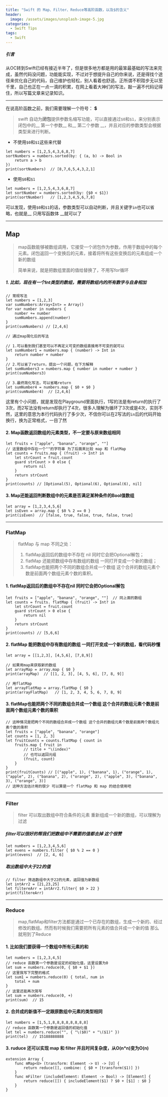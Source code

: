 ```yaml
---
title: "Swift 的 Map、Filter、Reduce等高阶函数，以及$的含义"
header:
  image: /assets/images/unsplash-image-5.jpg
categories:
  - Swift Tips
tags:
  - Swift
---
```


##### 引言

从OC转到Swift已经有接近半年了，但是很多地方都是用的最笨最基础的写法来完成，虽然代码没问题，功能能实现，不过对于想提升自己的你来说，还是得找个途径来优化自己的代码，自己维护也轻松，别人看着也舒适。正所谓不积跬步无以至千里，自己也正在一点一滴的积累，在网上看着大神们的写法，敲一遍不代码记得住，所以写篇文章来记录知识。

*** 
在说高阶函数之前，我们需要理解一个符号： __$__

>swift 自动为**闭包**提供参数名缩写功能，可以直接通过```$0```和```$1```，来分别表示闭包中的__ 第一个参数__ 和__ 第二个参数 __，并且对应的参数类型会根据类型来进行判断。

- 不使用```$0```和```$1```这些来代替
```
let numbers = [1,2,5,4,3,6,8,7]
sortNumbers = numbers.sorted(by: { (a, b) -> Bool in
    return a > b
})
print(sortNumbers)  // [8,7,6,5,4,3,2,1]
```

- 使用```$0```和```$1```
```
let numbers = [1,2,5,4,3,6,8,7]
let sortNumber = numbers.sorted(by: {$0 < $1})
print(sortNumber)   // [1,2,3,4,5,6,7,8]
```
可以发现，使用```$0```和```$1```的话，参数类型可以自动判断，并且关键字```in```也可以省略，也就是__ 只用写函数体 __就可以了
***


## Map
>map函数能够被数组调用，它接受一个闭包作为参数，作用于数组中的每个元素。闭包返回一个变换后的元素，接着将所有这些变换后的元素组成一个新的数组
>
>简单来说，就是把数组里面的值给替换了，不用写for循环

##### 1. 比如，现在有一个Int类型的数组，需要将数组内的所有数字与自身相加
```
// 常规写法
let numbers = [1,2,3]
var sumNumbers:Array<Int> = Array() 
for var number in numbers {
    number += number
    sumNumbers.append(number)
}
print(sumNumbers) // [2,4,6]
```
```
// 通过map简化后的写法

// 1.可以看到我们甚至可以不再定义可变的数组直接用不可变的就可以
let sumNumber1 = numbers.map { (number) -> Int in
    return number + number
}
// 2.可以省了return，提出一个问题，在下方解释
let sumNumbers3 = numbers.map { number in number + number }
print(sumNumbers3)

// 3.最终简化写法，可以省略return
let sumNumber4 = numbers.map { $0 + $0 }
print(sumNumber4)  // [2,4,6]
```
这里有个小问题，就是发现在Playground里面执行，1写的法是有return的执行了3次，而2写法没有return却执行了4次，很多人理解为循环了3次或是4次，实则不然，这里的意思为本行代码执行了多少次，不信你可以在2写法的```in```后的代码开始换行，换为正常格式，一目了然

#### 2. Map函数返回数组的元素类型，不一定要与原来数组相同
```
let fruits = ["apple", "banana", "orange", ""]
// 这里数组中存在一个""的字符串 为了后面来比较 map 和 flatMap
let counts = fruits.map { (fruit) -> Int? in
    let strCount = fruit.count
    guard strCount > 0 else {
        return nil
    }
    return strCount
}
print(counts) // [Optional(5), Optional(6), Optional(6), nil]
```
#### 3. Map还能返回判断数组中的元素是否满足某种条件的Bool值数组
```
let array = [1,2,3,4,5,6]
let isEven = array.map { $0 % 2 == 0 }
print(isEven)  // [false, true, false, true, false, true]
```
***
### FlatMap
>flatMap 与 map 不同之处：
>1. flatMap返回后的数组中不存在 nil 同时它会把Optional解包；
>2. flatMap 还能把数组中存有数组的数组 一同打开变成一个新的数组；
>3. flatMap也能把两个不同的数组合并成一个数组 这个合并的数组元素个数是前面两个数组元素个数的乘积。

#### 1. flatMap返回后的数组中不存在nil 同时它会把Optional解包
```
let fruits = ["apple", "banana", "orange", ""]  // 同上面的数组
let counts = fruits. flatMap { (fruit) -> Int? in
    let strCount = fruit.count
    guard strCount > 0 else {
        return nil
    }
    return strCount
}
print(counts) // [5,6,6]
```

#### 2. flatMap 能把数组中存有数组的数组 一同打开变成一个新的数组，看代码秒懂
```
let array = [[1,2,3], [4,5,6], [7,8,9]]

// 如果用map来获取新的数组
let arrayMap = array.map { $0 }
print(arrayMap)  // [[1, 2, 3], [4, 5, 6], [7, 8, 9]]

// 用flatMap
let arrayFlatMap = array.flatMap { $0 }
print(arrayFlatMap)   // [1, 2, 3, 4, 5, 6, 7, 8, 9]
```
#### 3. flatMap也能把两个不同的数组合并成一个数组 这个合并的数组元素个数是前面两个数组元素个数的乘积
```
// 这种情况是把两个不同的数组合并成一个数组 这个合并的数组元素个数是前面两个数组元素个数的乘积
let fruits = ["apple", "banana", "orange"]
let counts = [1, 2, 3]
let fruitCounts = counts.flatMap { count in
    fruits.map { fruit in
        // title + "\(index)"
        // 也可以返回元组
        (fruit, count)
    }
} 
print(fruitCounts) // [("apple", 1), ("banana", 1), ("orange", 1), ("apple", 2), ("banana", 2), ("orange", 2), ("apple", 3), ("banana", 3), ("orange", 3)]
// 这种方法估计用的很少 可以算是一个 flatMap 和 map 的结合使用吧
```
***
### Filter
>filter 可以取出数组中符合条件的元素 重新组成一个新的数组，可以理解为过滤

##### filter可以很好的帮我们把数组中不需要的值都去掉 这个很赞
```
let numbers = [1,2,3,4,5,6]
let evens = numbers.filter { $0 % 2 == 0 }
print(evens)  // [2, 4, 6]
```
##### 取出数组中大于22的值
```
// filter 筛选数组中大于22的元素，返回值为新数组
let intArr2 = [21,23,25]
let filtereArr = intArr2.filter{ $0 > 22 }
print(filtereArr)
```
***
### Reduce
>map,flatMap和filter方法都是通过一个已存在的数组，生成一个新的、经过修改的数组。然而有时候我们需要把所有元素的值合并成一个新的值 那么就用到了Reduce

#### 1. 比如我们要获得一个数组中所有元素的和
```
let numbers = [1,2,3,4,5]
// reduce 函数第一个参数是设定的初始化值，这里设置为0
let sum = numbers.reduce(0, { $0 + $1 })
// 这里我写下完整的格式
let sum1 = numbers.reduce(0) { total, num in
    total + num
}
// 这里还能再次简写
let sum = numbers.reduce(0, +)
print(sum)  // 15
```

#### 2. 合并成的新值不一定跟原数组中元素的类型相同
```
let numbers = [1,5,1,8,8,8,8,8,8,8,8]
// reduce 函数第一个参数是返回值的初始化值
let tel = numbers.reduce("", { "\($0)" + "\($1)" }) 
print(tel)  // 15188888888
```
#### 3. ruduce 还可以实现 map 和 filter 并且时间复杂度，从O(n*n)变为O(n) 
```
extension Array {
    func mMap<U> (transform: Element -> U) -> [U] {
        return reduce([], combine: { $0 + [transform($1)] })
    }
    func mFilter (includeElement: Element -> Bool) -> [Element] {
        return reduce([]) { includeElement($1) ? $0 + [$1] : $0 }
    }
}
```